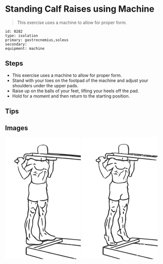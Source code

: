 # Standing Calf Raises using Machine
> This exercise uses a machine to allow for proper form.

``` 
id: 0282 
type: isolation 
primary: gastrocnemius,soleus 
secondary:  
equipment: machine 
``` 

## Steps

 - This exercise uses a machine to allow for proper form.
 - Stand with your toes on the footpad of the machine and adjust your shoulders under the upper pads.
 - Raise up on the balls of your feet, lifting your heels off the pad.
 - Hold for a moment and then return to the starting position.

## Tips


## Images

<svg width="248" height="400" viewBox="0 0 186 300" xmlns="http://www.w3.org/2000/svg"><g fill="#FFF"><path d="M0 0h186v45.34c-26.75-2.92-53.62-4.3-80.45-6.19.46-5.51.78-11.57-2.26-16.46-3.06-3.32-8.04-4.19-12.34-3.43-3.66.53-7.87 1.38-10.16 4.57-2.71 4.95-1.16 10.67-.83 15.98-4.69-.29-9.39-.59-14.08-.91-2.15-.22-4.05 1-5.96 1.79-4.27.59-9.71-1.42-12.96 2.26-2.83 2.56-1.02 6.73-1.3 9.97-1-1.06-1.98-2.11-2.96-3.18-4.66 0-9.46.01-13.76 2.06-.09 1.07-.19 2.13-.29 3.2-2.31.82-6.77 1.62-5.68 5.04.28 2.93 3.18 3.41 5.53 3.82.79 1.52 1.61 3.03 2.47 4.52.08-1.57.15-3.13.2-4.7 1.62-1.05 4.26-2.07 3.47-4.54-.01-2.67-2.68-3.88-4.38-5.46 3.29-1.5 6.94-3.2 10.64-2.32 1.94 1.35 3.55 3.11 5.31 4.67.99-2.94 1.17-6.04 1.2-9.12-.19-2 1.66-3.64 3.41-4.16 3.91-.35 7.89-.01 11.75-.91.74-1.04 1.55-2.02 2.45-2.92.4 1.92.86 3.82 1.33 5.73-2.83.39-5.68.62-8.52.31-2.55-.13-5.53-.61-7.57 1.32-.57 3.81-.49 7.7-1.26 11.49l-2.63.24c-.37 1.58-.64 3.2-1.23 4.72-1.59 1.18-3.47 1.93-4.99 3.21-.06 4.69 1.4 9.74 5.2 12.77 2.95 2.45 5.66 5.21 7.85 8.39.38.1 1.16.31 1.54.41-2.06-2.97-4.19-5.91-6.66-8.57.97-1.91 1.42-4.35 3.26-5.65 5.15-2.8 10.68-4.74 16.11-6.9-4.88-.67-9.54 1.29-13.79 3.45.22-3.75 1.49-7.29 2.65-10.83-3.05 2.82-4.37 6.77-4.57 10.84-2.28 2.37-4.11 5.14-4.95 8.36-2.96-2.93-4.96-6.83-4.98-11.05 1.61-1.18 3.62-1.79 5.05-3.19 1.91-2.54 3.32-5.41 4.81-8.2 1.93.49 3.22 1.86 4.01 3.66 2.4-3.22 6.05-6.03 10.32-5.16 3.39 1.43 6.58 3.33 10.1 4.46 5.39.14 11.63-.62 15.86 3.46-.21-.92-.64-2.74-.86-3.65 1.31.65 2.61 1.31 3.91 1.99.31-.35.95-1.03 1.26-1.38.8-.09 2.4-.27 3.2-.37 2.95 3.27 6.97 6.01 8.25 10.43 1.2 4.7-1.79 8.92-3.68 12.99.55 3.62 1.46 7.37.46 11-.69 2.99-2.69 5.42-3.66 8.3-.58 3.54.09 7.43-2.24 10.49-.24-3.16-.22-6.34-.4-9.51-.4 3.05-.52 6.12-.67 9.19-9.17 2.57-19.66 5.35-28.56.38-3.35-1.74-2.93-5.86-3.09-9.04.1-5.11-1.58-10-3.62-14.6 3.2-3.95 4.55-8.88 5.92-13.67-4.03 4.28-8.98 7.83-14.81 9.14 3.93 1.79 7.81-.17 10.92-2.61-2.04 3.62-4.44 7.02-6.15 10.81-2.23 5.12-7.54 7.66-11.59 11.1-2.15-1.88-4-4.11-5.13-6.76-1.9-4.34-4.76-8.2-6.3-12.7-1.63-4.53-2.52-9.27-3.73-13.92-.99 10.64 4.78 20.17 9.63 29.17 1.43 2.64 4.08 4.21 6.68 5.51 5.35-3.78 11.03-7.66 13.77-13.87 2.87 5.85 3.18 12.59 1.99 18.92-.48 2.48-2.23 4.32-3.94 6.04-2.27 2.21-2.04 5.61-2.24 8.51-.05 2.99-.69 6.01-.15 8.99.34 2.41 1.05 4.9.31 7.31-1.1 4.29-1.65 8.7-2.92 12.94.33.35.98 1.05 1.31 1.4-.07 2.68.14 5.35.56 8-1.15 6.32 1.4 12.81-.54 19.04-1.43 5.08-.34 10.59-2.6 15.49-3.45 7.89-6.62 16.52-5.02 25.27 1.57 7.43 2.69 14.95 3.39 22.51.33 5.79-2.17 12.05.73 17.49 4.31 4.44 11.28 2.13 16.72 1.84-5.29 1.72-10.69 3.15-15.78 5.4 4.66.35 9.11-1.13 13.44-2.64 4.4-1.71 9.13-.31 13.67-.97 2.97-.47 5.98-.95 8.78-2.11 2.45-.9 3.43-3.56 4.78-5.56 4.64-1.19 9.07-3.75 13.99-3.33 4.38.41 8.77.04 13.06-.85 1.56-1.73 2.93-3.75 4.95-4.96 3.78-.26 7.51.62 11.19 1.32-20.84 6.83-41.82 13.24-62.66 20.05-2.04.69-4.17.96-6.31 1.01 1.62.45 3.23.96 4.83 1.49 22.23-7.08 44.45-14.24 66.73-21.16-.05 1.02-.14 3.07-.19 4.1-20 5.92-39.71 12.79-59.74 18.63 3.04.25 6.16.5 9.07-.61 11.06-3.56 22.15-6.99 33.22-10.54 2.83-.94 5.83-1.55 8.83-1.17 10.82 1.19 21.62 2.48 32.46 3.46-.03-.58-.11-1.76-.14-2.35-4.43.31-8.81-.56-13.2-.93-5.65-.66-11.35-.94-16.91-2.19 2.75-1.12 5.67-1.76 8.42-2.87.03-2.35-.24-4.7-.32-7.04 14.92 1.21 29.84 2.59 44.76 3.88v12.19c-6.92-1.1-13.92-1.53-20.87-2.34-.63.61-1.26 1.22-1.88 1.84 7.6.62 15.21 1.36 22.75 2.52V300h-12.1l2.39-.56c-1.82-.43-3.65-.78-5.48-1.12l-.76 1.68H94.94c-13.67-4.8-27.86-8.02-41.74-12.18-.1-5.1-.01-10.21.08-15.32 17.48 4.24 35 8.3 52.52 12.4l-.61.03c21.59 4.68 42.98 10.28 64.57 14.95-.25-.6-.74-1.78-.98-2.38-1.91-.27-3.8-.63-5.68-1.04-33.98-8.06-67.99-15.98-101.96-24.05-3.05-.71-6.08-1.68-9.23-1.73-1.5 1.74-1.17 4.16-1.31 6.29.04 3.65-.33 7.33.13 10.96.13 1.61 2.21 1.57 3.31 2.18 11.48 3.3 23.08 6.22 34.49 9.76l-1.7.13H0V0m68.26 67.88c.95-.16 2.83-.47 3.77-.62.99.58 1.98 1.15 2.99 1.71.28-2.14-1.86-4.14-3.98-3.59-1.12.58-1.88 1.65-2.78 2.5m2.72 2.29c.29 3.78 2.66 6.96 4.99 9.78 5.05 2.27 11.04 3.15 16.37 1.35 2.51-.77 3.28-3.41 3.73-5.69-1.94.92-3.24 2.62-4.41 4.36-3.89.31-7.92.88-11.71-.43-4.89-.83-5.21-6.89-8.97-9.37m25.72 7.62l-.4 1.97c2.27.22 4.55.44 6.84.5-1.44-2.14-4.21-1.95-6.44-2.47m-.55 7.08c1.89 5.45-.11 11.53-3.34 16.05-1.52 1.91-.74 4.55-.82 6.78 1.36-1.54 1.38-3.62 2.01-5.47 3.16-5.48 5.85-12.18 3.44-18.46 1.99 2.12 3.16 5.11 5.93 6.4-.7-.91-1.43-1.8-2.2-2.65-.11-.56-.35-1.67-.47-2.22l-2.79-2.16c-.59.58-1.18 1.15-1.76 1.73m-26.01 1.67c-.02.32-.06.98-.09 1.3 1.44-.05 2.87-.1 4.3-.14 1.6 1.77 3.81 2.73 6.03 3.45-1.43-1.49-3.18-2.6-4.91-3.7.34-1.23.68-2.45 1.02-3.67-1.74 1.7-3.8 3.03-6.35 2.76m18.43 1.19c-1.6.89-3.58 1.29-4.84 2.66-1.59 2.97-2.75 6.15-4.25 9.16 3.4-1.59 4.64-5.16 5.12-8.62 4.05-1.06 6.86-4.11 9.5-7.16-2.29.61-4.23 1.99-5.53 3.96m-15.06 2.04c-.64.97-1.29 1.93-1.95 2.89-1.31-.53-2.63-1.05-3.95-1.54 1.09 2.46 3.12 3.57 5.75 2.5 1.59.78 3.18 1.56 4.79 2.29-1.71-1.92-3.42-3.86-4.64-6.14z"/><path d="M82.59 23.53c2.33-3.31 6.86-2.89 10.42-3.17 3.3-.3 7.43.38 8.95 3.73 1.89 5.55 1.71 11.54 1.42 17.32-5.39-.21-10.77-.56-16.14-1.01-.7.54-1.39 1.08-2.09 1.62 5.69-.22 11.27.92 16.93 1.11 14.66 1.23 29.33 2.21 44.01 3.22 13.35.54 26.6 2.4 39.91 3.56v4.91c-16.35-1.13-32.59-3.6-48.97-4.22-17.18-1.22-34.33-3.05-51.54-3.83-5.62-.78-11.29-1.24-16.97-1.26-.46-1.66-.95-3.31-1.51-4.94 6.32-.11 13.26 2.63 19.14-.54-1.17-.02-3.52-.05-4.69-.07-.04-5.45-2.12-11.51 1.13-16.43z"/><path d="M103.73 41.46c4.73-.72 9.52-.08 14.27.1 6.47.67 13.02.78 19.4 2.16-11.25-.26-22.43-1.92-33.67-2.26zM52.37 46.9c3.93-.41 7.85.42 11.78.3 6.33-.31 12.53 1.45 18.85 1.1 6.05.55 12.37.15 18.09 2.54-.09 1.3-.26 2.59-.52 3.87-2.78 2.84-7.01 2.14-10.6 2.17-.49-.69-.98-1.38-1.48-2.07l1.49-.3c-.21-.91-.61-2.74-.82-3.65-1.33.9-1.48 2.38-1.16 3.85-.23.76-.48 1.51-.74 2.26-6.36-1.21-13.37-.5-19.03-4.14-2.75-1.59-6.72-1.96-9.16.35-2.15 1.67-5.08.82-7.58 1.07.22-2.46.54-4.91.88-7.35zM102.29 49.85c7.84 1.32 15.8 1.05 23.7 1.64-.24 1.41-.51 2.82-.8 4.23-5.95.59-12.18 1.24-18-.54-1.59-.37-3.23-.45-4.86-.58-.01-1.58-.02-3.17-.04-4.75z"/><path d="M127.66 51.88c19.48 1.31 38.95 2.82 58.34 5.08v195.68c-20.99-2.17-42.07-3.64-63.09-5.58-.66 1.23-1 2.88-2.39 3.58-4.33 2.9-9.73 1.64-14.55 1.28-5.6-.7-10.88 2.38-16.46 1.93-2.51-.1-4.39-2.44-4.28-4.88-.74-5.73 1.75-11.25 1.1-16.98-.05-5.56-2.17-10.75-3.95-15.92-1.29-7.52 2.87-14.62 2.47-22.15 1.27.82 2.54 1.65 3.84 2.45-1.46-3-3.3-5.94-3.63-9.32-.77-6.52-.78-13.27-3.49-19.37-.63-1.64-1.29-3.27-1.97-4.89.54-2.17 1.13-4.33 1.74-6.47-2.74.67-5.46 1.67-8.32 1.68-4.17.08-8.01-1.77-11.8-3.25-1.45-.73-3.22-1.24-4.14-2.67.3-5.83 3.86-11.5 1.96-17.34-1.07-4.67-.22-9.53.28-14.22.34-3.89 4.56-5.61 5.49-9.29 1.69 1.77 3.69 3.33 6.18 3.72 8.72 2.58 17.82.54 26.5-1.11.73-.7 2.18-2.11 2.9-2.82.38 2.84.52 5.75 1.86 8.35-.68 2.13-1.77 4.17-2.05 6.4.36 2.25.97 4.46 1.04 6.75.24 6.6 3.36 12.78 2.91 19.45-5.99 3.61-13.07 3.71-19.85 3.51 1.46.87 2.87 2.12 4.67 2.11 5.1.09 10.36-.71 14.92-3.11-.2 2.67-.25 5.49 1.15 7.88.93-4.98 1.48-10.08 1.17-15.15-.81-4.58-2.07-9.07-2.99-13.63 1.4-2.76.01-5.65-.64-8.38.7-2.84 2.59-5.96.83-8.79-3.03-5.89-1.8-13.25 1.37-18.83.62.68 1.85 2.03 2.47 2.7 1.46-.25 3.05-.1 4.39-.81 1.3-1.99 1.31-4.51 2.24-6.67 1.63-3.93 4.33-7.48 4.94-11.79.71-5.29-.34-10.72 1.02-15.95.73-2.24-.23-4.45-.8-6.6 2.56-.41 5.6.04 7.72-1.71.51-1.58.63-3.25.9-4.87m-29.67 108c-.76 3.18-.01 6.69-1.55 9.67-1.28 2.46-4.14 3.13-6.5 4.1-1.6-1.31-3.19-2.65-4.95-3.75 1.1 3.56 5.43 5 6.04 8.73.32 3.05 2.49 6.03 5.84 5.96-1.45-2.67-3.41-5-5.14-7.49l.48-1.24c3.49-2.65 7.94-5.79 7.15-10.82.79-1.87 1.31-3.84 1.59-5.85-.74.18-2.22.52-2.96.69m3.75 2.04c.52 3.69.46 7.51-.73 11.08-1.62 3.92 1.01 8.15-.63 12.05-1.04 2.97-2.63 5.75-3.19 8.88-.76 3.7.87 7.32.76 11.04-.07 5.65.45 11.4-.91 16.94-.69 3.7-1.32 8.5 1.85 11.27 4.82 4.19 9.79 8.59 16.01 10.5 2.27.55 4.52 1.18 6.71 2.02.62-.37 1.85-1.1 2.46-1.47-2.61-.82-5.29-1.44-7.94-2.13-5.93-1.84-10.62-6.1-15.45-9.8-2.59-1.79-2.44-5.51-1.81-8.26 1.58-7.59 2.02-15.47.74-23.15-.32-2.59-1.05-5.3-.24-7.86 1.17-3.35 2.98-6.48 3.62-10 .09-2.91-1.6-5.84-.49-8.73 1.34-3.97 3.12-9.25-.76-12.38m-9.84 30.59c.76-.1 1.52-.22 2.28-.35-.53-2.25-1.08-4.49-1.7-6.71-2.06 1.98-1.25 4.63-.58 7.06m-3.31 6.82c1.83 6.91 1.78 14.09 3.21 21.05 1.66-6.98-.4-14-1.25-20.93l-1.96-.12m4.18 22.5c.14 3.81-1.38 8.85 1.93 11.67-.05-3.94-.11-8.07-1.93-11.67m-6.3 13.71c.45 4.07 2.63 7.59 5.4 10.5.13-2.8-1.69-4.96-3.33-7.02 0-1.23-.01-2.46-.01-3.69-.52.05-1.55.15-2.06.21m8.51.86c2.31 1.78 4.65 3.87 7.77 3.85-1.33-3.04-4.69-4.14-7.77-3.85zM24.78 58.19c2.83-1.18 7.94-2.52 8.47 1.84-.49.3-1.48.89-1.97 1.19-1.75.13-3.48.4-5.23.4-.62-1.05-1.05-2.2-1.27-3.43zM100.37 57.73c1.67-.36 3.64-.65 4.97.69 1.5 1.83 1.26 4.52 1.97 6.66-2.39-2.37-4.78-4.76-6.94-7.35z"/><path d="M107.73 57.77c3.29.59 6.64.75 9.98.53.85 3.58.2 7.15-.66 10.66.09 5.33.35 10.79-1.2 15.97-.91 2.77-2.88 5-4.24 7.54-.8 1.79-.86 3.8-1.38 5.68-1.47 1.22-2.92-.6-4.34-.99 1.95-4.57 2.32-9.57.56-14.27.71-3.39 2.62-6.44 3.21-9.87.22-2.49-.94-4.76-1.88-6.97 2.18-2.33.66-5.65-.05-8.28zM58.58 156.06c5.9 2.88 12.35 4.86 18.99 4.11.39 2.27 1.12 4.49 1.37 6.79-.86 4.25-3.12 8.03-4.23 12.21-1.29-1.95-2.84-3.76-4.97-4.8.9 2.62 2.27 5.07 4.24 7.05.77 4.73-2.84 8.32-4.01 12.62-.69 2.47-1.65 4.86-2.42 7.32-1.46 5.45.07 11.2-1.32 16.67-1.08 4.91-3.77 9.65-2.9 14.83.2 4.11 2.11 7.94 4.89 10.92 3.39 3.6 6.65 7.36 10.55 10.43 3.26 2.67 7.83 1.24 11.55 2.72.11 1.3.23 2.61.36 3.92-9.32 5.08-19.81.47-29.67 1.95-2.55-.45-5.51-.52-7.55-2.26-1.03-3.16-.35-6.53-.3-9.77 2.15 1.48 4.29 3.02 6.68 4.1-.59-1.88-1.91-3.29-3.5-4.39-.4-1.86-.04-4.52-2.78-4.41-.29-6.44-.67-12.92-2.21-19.2-.81-3.84-2.11-7.72-1.53-11.7.35-6.27 2.89-12.08 5.48-17.7 2.21-4.88 1.26-10.41 2.93-15.43 1.64-6.04-.37-12.22-.37-18.31.34-2.55.59-5.1.72-7.67m5.89 3.37c-.53 1.94-.57 3.96-.07 5.91.79-1.91 1.15-4.04.07-5.91m11.03 2.75c-1.33.23-1.82 2.84-.25 3.06 1.4-.16 1.84-2.88.25-3.06m-13.08 13.51c2.89.1 5.73-.5 8.33-1.76-.26-.35-.77-1.05-1.02-1.4-2.47.95-5.28 1.34-7.31 3.16m-.01 4.11c-1.21 3.69 1.96 7.24 5.44 8.01 2.03 1.09 3.72-1.41 4.22-3.03-1.95.07-4.07.95-5.94-.01-1.21-1.68-2.14-3.58-3.72-4.97m-1.55 11.04c.49 2.46 1.78 4.83 3.99 6.14-.52-1.17-1.08-2.33-1.64-3.47-.17-1.38-.23-2.78-.6-4.12-.93.02-1.51.51-1.75 1.45m-2.54 19.01c-1.76 6.56-1.62 13.5.38 19.99.17-.01.51-.02.67-.03.34-6.54-1.04-13.23.93-19.63 1.02-3.49.83-7.17.11-10.7-2.17 3.02-.96 6.99-2.09 10.37m-5.75 12.87h.89c-.82-6.57 1.48-12.8 2.15-19.23-3.75 5.61-4.66 12.73-3.04 19.23m5.76 17.34c.1 3.26-.24 7.42 3.23 9.16-.63-4.07-1.83-8.24-.1-12.21-1.45.47-3.21 1.23-3.13 3.05z"/><path d="M75.89 184.1c.21-5.4 3.22-10.04 4.68-15.11.96 4.98 1.82 10.01 1.36 15.1-.51 4.35 1.43 8.55.81 12.9-.71 7.04-4.63 14.1-2.02 21.19 2.87 6.88 4.67 14.45 3.09 21.89-.53 4.72-2.05 10.53 1.95 14.2-5.66.15-9.25-4.56-12.3-8.61-2.59-2.03-5.39-3.97-7.03-6.92-1.13-4.5-1.94-9.34-.15-13.79 2.45-6.36 2.41-13.22 2.72-19.93-.08-3.22 1.77-5.98 2.58-9 .99-4.14 3.94-7.6 4.31-11.92z"/></g><g fill="#333"><path d="M90.95 19.26c4.3-.76 9.28.11 12.34 3.43 3.04 4.89 2.72 10.95 2.26 16.46 26.83 1.89 53.7 3.27 80.45 6.19v4.57c-13.31-1.16-26.56-3.02-39.91-3.56-14.68-1.01-29.35-1.99-44.01-3.22-5.66-.19-11.24-1.33-16.93-1.11.7-.54 1.39-1.08 2.09-1.62 5.37.45 10.75.8 16.14 1.01.29-5.78.47-11.77-1.42-17.32-1.52-3.35-5.65-4.03-8.95-3.73-3.56.28-8.09-.14-10.42 3.17-3.25 4.92-1.17 10.98-1.13 16.43 1.17.02 3.52.05 4.69.07-5.88 3.17-12.82.43-19.14.54.56 1.63 1.05 3.28 1.51 4.94 5.68.02 11.35.48 16.97 1.26 17.21.78 34.36 2.61 51.54 3.83 16.38.62 32.62 3.09 48.97 4.22v2.14c-19.39-2.26-38.86-3.77-58.34-5.08-.27 1.62-.39 3.29-.9 4.87-2.12 1.75-5.16 1.3-7.72 1.71.57 2.15 1.53 4.36.8 6.6-1.36 5.23-.31 10.66-1.02 15.95-.61 4.31-3.31 7.86-4.94 11.79-.93 2.16-.94 4.68-2.24 6.67-1.34.71-2.93.56-4.39.81-.62-.67-1.85-2.02-2.47-2.7-3.17 5.58-4.4 12.94-1.37 18.83 1.76 2.83-.13 5.95-.83 8.79.65 2.73 2.04 5.62.64 8.38.92 4.56 2.18 9.05 2.99 13.63.31 5.07-.24 10.17-1.17 15.15-1.4-2.39-1.35-5.21-1.15-7.88-4.56 2.4-9.82 3.2-14.92 3.11-1.8.01-3.21-1.24-4.67-2.11 6.78.2 13.86.1 19.85-3.51.45-6.67-2.67-12.85-2.91-19.45-.07-2.29-.68-4.5-1.04-6.75.28-2.23 1.37-4.27 2.05-6.4-1.34-2.6-1.48-5.51-1.86-8.35-.72.71-2.17 2.12-2.9 2.82-8.68 1.65-17.78 3.69-26.5 1.11-2.49-.39-4.49-1.95-6.18-3.72-.93 3.68-5.15 5.4-5.49 9.29-.5 4.69-1.35 9.55-.28 14.22 1.9 5.84-1.66 11.51-1.96 17.34.92 1.43 2.69 1.94 4.14 2.67 3.79 1.48 7.63 3.33 11.8 3.25 2.86-.01 5.58-1.01 8.32-1.68-.61 2.14-1.2 4.3-1.74 6.47.68 1.62 1.34 3.25 1.97 4.89 2.71 6.1 2.72 12.85 3.49 19.37.33 3.38 2.17 6.32 3.63 9.32-1.3-.8-2.57-1.63-3.84-2.45.4 7.53-3.76 14.63-2.47 22.15 1.78 5.17 3.9 10.36 3.95 15.92.65 5.73-1.84 11.25-1.1 16.98-.11 2.44 1.77 4.78 4.28 4.88 5.58.45 10.86-2.63 16.46-1.93 4.82.36 10.22 1.62 14.55-1.28 1.39-.7 1.73-2.35 2.39-3.58 21.02 1.94 42.1 3.41 63.09 5.58v1.78c-14.92-1.29-29.84-2.67-44.76-3.88.08 2.34.35 4.69.32 7.04-2.75 1.11-5.67 1.75-8.42 2.87 5.56 1.25 11.26 1.53 16.91 2.19 4.39.37 8.77 1.24 13.2.93.03.59.11 1.77.14 2.35-10.84-.98-21.64-2.27-32.46-3.46-3-.38-6 .23-8.83 1.17-11.07 3.55-22.16 6.98-33.22 10.54-2.91 1.11-6.03.86-9.07.61 20.03-5.84 39.74-12.71 59.74-18.63.05-1.03.14-3.08.19-4.1-22.28 6.92-44.5 14.08-66.73 21.16-1.6-.53-3.21-1.04-4.83-1.49 2.14-.05 4.27-.32 6.31-1.01 20.84-6.81 41.82-13.22 62.66-20.05-3.68-.7-7.41-1.58-11.19-1.32-2.02 1.21-3.39 3.23-4.95 4.96-4.29.89-8.68 1.26-13.06.85-4.92-.42-9.35 2.14-13.99 3.33-1.35 2-2.33 4.66-4.78 5.56-2.8 1.16-5.81 1.64-8.78 2.11-4.54.66-9.27-.74-13.67.97-4.33 1.51-8.78 2.99-13.44 2.64 5.09-2.25 10.49-3.68 15.78-5.4-5.44.29-12.41 2.6-16.72-1.84-2.9-5.44-.4-11.7-.73-17.49-.7-7.56-1.82-15.08-3.39-22.51-1.6-8.75 1.57-17.38 5.02-25.27 2.26-4.9 1.17-10.41 2.6-15.49 1.94-6.23-.61-12.72.54-19.04-.42-2.65-.63-5.32-.56-8-.33-.35-.98-1.05-1.31-1.4 1.27-4.24 1.82-8.65 2.92-12.94.74-2.41.03-4.9-.31-7.31-.54-2.98.1-6 .15-8.99.2-2.9-.03-6.3 2.24-8.51 1.71-1.72 3.46-3.56 3.94-6.04 1.19-6.33.88-13.07-1.99-18.92-2.74 6.21-8.42 10.09-13.77 13.87-2.6-1.3-5.25-2.87-6.68-5.51-4.85-9-10.62-18.53-9.63-29.17 1.21 4.65 2.1 9.39 3.73 13.92 1.54 4.5 4.4 8.36 6.3 12.7 1.13 2.65 2.98 4.88 5.13 6.76 4.05-3.44 9.36-5.98 11.59-11.1 1.71-3.79 4.11-7.19 6.15-10.81-3.11 2.44-6.99 4.4-10.92 2.61 5.83-1.31 10.78-4.86 14.81-9.14-1.37 4.79-2.72 9.72-5.92 13.67 2.04 4.6 3.72 9.49 3.62 14.6.16 3.18-.26 7.3 3.09 9.04 8.9 4.97 19.39 2.19 28.56-.38.15-3.07.27-6.14.67-9.19.18 3.17.16 6.35.4 9.51 2.33-3.06 1.66-6.95 2.24-10.49.97-2.88 2.97-5.31 3.66-8.3 1-3.63.09-7.38-.46-11 1.89-4.07 4.88-8.29 3.68-12.99-1.28-4.42-5.3-7.16-8.25-10.43-.8.1-2.4.28-3.2.37-.31.35-.95 1.03-1.26 1.38-1.3-.68-2.6-1.34-3.91-1.99.22.91.65 2.73.86 3.65-4.23-4.08-10.47-3.32-15.86-3.46-3.52-1.13-6.71-3.03-10.1-4.46-4.27-.87-7.92 1.94-10.32 5.16-.79-1.8-2.08-3.17-4.01-3.66-1.49 2.79-2.9 5.66-4.81 8.2-1.43 1.4-3.44 2.01-5.05 3.19.02 4.22 2.02 8.12 4.98 11.05.84-3.22 2.67-5.99 4.95-8.36.2-4.07 1.52-8.02 4.57-10.84-1.16 3.54-2.43 7.08-2.65 10.83 4.25-2.16 8.91-4.12 13.79-3.45-5.43 2.16-10.96 4.1-16.11 6.9-1.84 1.3-2.29 3.74-3.26 5.65 2.47 2.66 4.6 5.6 6.66 8.57-.38-.1-1.16-.31-1.54-.41-2.19-3.18-4.9-5.94-7.85-8.39-3.8-3.03-5.26-8.08-5.2-12.77 1.52-1.28 3.4-2.03 4.99-3.21.59-1.52.86-3.14 1.23-4.72l2.63-.24c.77-3.79.69-7.68 1.26-11.49 2.04-1.93 5.02-1.45 7.57-1.32 2.84.31 5.69.08 8.52-.31-.47-1.91-.93-3.81-1.33-5.73-.9.9-1.71 1.88-2.45 2.92-3.86.9-7.84.56-11.75.91-1.75.52-3.6 2.16-3.41 4.16-.03 3.08-.21 6.18-1.2 9.12-1.76-1.56-3.37-3.32-5.31-4.67-3.7-.88-7.35.82-10.64 2.32 1.7 1.58 4.37 2.79 4.38 5.46.79 2.47-1.85 3.49-3.47 4.54-.05 1.57-.12 3.13-.2 4.7-.86-1.49-1.68-3-2.47-4.52-2.35-.41-5.25-.89-5.53-3.82-1.09-3.42 3.37-4.22 5.68-5.04.1-1.07.2-2.13.29-3.2 4.3-2.05 9.1-2.06 13.76-2.06.98 1.07 1.96 2.12 2.96 3.18.28-3.24-1.53-7.41 1.3-9.97 3.25-3.68 8.69-1.67 12.96-2.26 1.91-.79 3.81-2.01 5.96-1.79 4.69.32 9.39.62 14.08.91-.33-5.31-1.88-11.03.83-15.98 2.29-3.19 6.5-4.04 10.16-4.57m12.78 22.2c11.24.34 22.42 2 33.67 2.26-6.38-1.38-12.93-1.49-19.4-2.16-4.75-.18-9.54-.82-14.27-.1M52.37 46.9c-.34 2.44-.66 4.89-.88 7.35 2.5-.25 5.43.6 7.58-1.07 2.44-2.31 6.41-1.94 9.16-.35 5.66 3.64 12.67 2.93 19.03 4.14.26-.75.51-1.5.74-2.26-.32-1.47-.17-2.95 1.16-3.85.21.91.61 2.74.82 3.65l-1.49.3c.5.69.99 1.38 1.48 2.07 3.59-.03 7.82.67 10.6-2.17.26-1.28.43-2.57.52-3.87-5.72-2.39-12.04-1.99-18.09-2.54-6.32.35-12.52-1.41-18.85-1.1-3.93.12-7.85-.71-11.78-.3m49.92 2.95c.02 1.58.03 3.17.04 4.75 1.63.13 3.27.21 4.86.58 5.82 1.78 12.05 1.13 18 .54.29-1.41.56-2.82.8-4.23-7.9-.59-15.86-.32-23.7-1.64m-77.51 8.34c.22 1.23.65 2.38 1.27 3.43 1.75 0 3.48-.27 5.23-.4.49-.3 1.48-.89 1.97-1.19-.53-4.36-5.64-3.02-8.47-1.84m75.59-.46c2.16 2.59 4.55 4.98 6.94 7.35-.71-2.14-.47-4.83-1.97-6.66-1.33-1.34-3.3-1.05-4.97-.69m7.36.04c.71 2.63 2.23 5.95.05 8.28.94 2.21 2.1 4.48 1.88 6.97-.59 3.43-2.5 6.48-3.21 9.87 1.76 4.7 1.39 9.7-.56 14.27 1.42.39 2.87 2.21 4.34.99.52-1.88.58-3.89 1.38-5.68 1.36-2.54 3.33-4.77 4.24-7.54 1.55-5.18 1.29-10.64 1.2-15.97.86-3.51 1.51-7.08.66-10.66-3.34.22-6.69.06-9.98-.53m-49.15 98.29c-.13 2.57-.38 5.12-.72 7.67 0 6.09 2.01 12.27.37 18.31-1.67 5.02-.72 10.55-2.93 15.43-2.59 5.62-5.13 11.43-5.48 17.7-.58 3.98.72 7.86 1.53 11.7 1.54 6.28 1.92 12.76 2.21 19.2 2.74-.11 2.38 2.55 2.78 4.41 1.59 1.1 2.91 2.51 3.5 4.39-2.39-1.08-4.53-2.62-6.68-4.1-.05 3.24-.73 6.61.3 9.77 2.04 1.74 5 1.81 7.55 2.26 9.86-1.48 20.35 3.13 29.67-1.95-.13-1.31-.25-2.62-.36-3.92-3.72-1.48-8.29-.05-11.55-2.72-3.9-3.07-7.16-6.83-10.55-10.43-2.78-2.98-4.69-6.81-4.89-10.92-.87-5.18 1.82-9.92 2.9-14.83 1.39-5.47-.14-11.22 1.32-16.67.77-2.46 1.73-4.85 2.42-7.32 1.17-4.3 4.78-7.89 4.01-12.62-1.97-1.98-3.34-4.43-4.24-7.05 2.13 1.04 3.68 2.85 4.97 4.8 1.11-4.18 3.37-7.96 4.23-12.21-.25-2.3-.98-4.52-1.37-6.79-6.64.75-13.09-1.23-18.99-4.11m17.31 28.04c-.37 4.32-3.32 7.78-4.31 11.92-.81 3.02-2.66 5.78-2.58 9-.31 6.71-.27 13.57-2.72 19.93-1.79 4.45-.98 9.29.15 13.79 1.64 2.95 4.44 4.89 7.03 6.92 3.05 4.05 6.64 8.76 12.3 8.61-4-3.67-2.48-9.48-1.95-14.2 1.58-7.44-.22-15.01-3.09-21.89-2.61-7.09 1.31-14.15 2.02-21.19.62-4.35-1.32-8.55-.81-12.9.46-5.09-.4-10.12-1.36-15.1-1.46 5.07-4.47 9.71-4.68 15.11z"/><path d="M68.26 67.88c.9-.85 1.66-1.92 2.78-2.5 2.12-.55 4.26 1.45 3.98 3.59-1.01-.56-2-1.13-2.99-1.71-.94.15-2.82.46-3.77.62zM70.98 70.17c3.76 2.48 4.08 8.54 8.97 9.37 3.79 1.31 7.82.74 11.71.43 1.17-1.74 2.47-3.44 4.41-4.36-.45 2.28-1.22 4.92-3.73 5.69-5.33 1.8-11.32.92-16.37-1.35-2.33-2.82-4.7-6-4.99-9.78zM96.7 77.79c2.23.52 5 .33 6.44 2.47-2.29-.06-4.57-.28-6.84-.5l.4-1.97zM96.15 84.87c.58-.58 1.17-1.15 1.76-1.73l2.79 2.16c.12.55.36 1.66.47 2.22.77.85 1.5 1.74 2.2 2.65-2.77-1.29-3.94-4.28-5.93-6.4 2.41 6.28-.28 12.98-3.44 18.46-.63 1.85-.65 3.93-2.01 5.47.08-2.23-.7-4.87.82-6.78 3.23-4.52 5.23-10.6 3.34-16.05zM70.14 86.54c2.55.27 4.61-1.06 6.35-2.76-.34 1.22-.68 2.44-1.02 3.67 1.73 1.1 3.48 2.21 4.91 3.7-2.22-.72-4.43-1.68-6.03-3.45-1.43.04-2.86.09-4.3.14.03-.32.07-.98.09-1.3zM88.57 87.73c1.3-1.97 3.24-3.35 5.53-3.96-2.64 3.05-5.45 6.1-9.5 7.16-.48 3.46-1.72 7.03-5.12 8.62 1.5-3.01 2.66-6.19 4.25-9.16 1.26-1.37 3.24-1.77 4.84-2.66zM73.51 89.77c1.22 2.28 2.93 4.22 4.64 6.14-1.61-.73-3.2-1.51-4.79-2.29-2.63 1.07-4.66-.04-5.75-2.5 1.32.49 2.64 1.01 3.95 1.54.66-.96 1.31-1.92 1.95-2.89zM64.47 159.43c1.08 1.87.72 4-.07 5.91-.5-1.95-.46-3.97.07-5.91zM97.99 159.88c.74-.17 2.22-.51 2.96-.69-.28 2.01-.8 3.98-1.59 5.85.79 5.03-3.66 8.17-7.15 10.82l-.48 1.24c1.73 2.49 3.69 4.82 5.14 7.49-3.35.07-5.52-2.91-5.84-5.96-.61-3.73-4.94-5.17-6.04-8.73 1.76 1.1 3.35 2.44 4.95 3.75 2.36-.97 5.22-1.64 6.5-4.1 1.54-2.98.79-6.49 1.55-9.67zM75.5 162.18c1.59.18 1.15 2.9-.25 3.06-1.57-.22-1.08-2.83.25-3.06zM101.74 161.92c3.88 3.13 2.1 8.41.76 12.38-1.11 2.89.58 5.82.49 8.73-.64 3.52-2.45 6.65-3.62 10-.81 2.56-.08 5.27.24 7.86 1.28 7.68.84 15.56-.74 23.15-.63 2.75-.78 6.47 1.81 8.26 4.83 3.7 9.52 7.96 15.45 9.8 2.65.69 5.33 1.31 7.94 2.13-.61.37-1.84 1.1-2.46 1.47-2.19-.84-4.44-1.47-6.71-2.02-6.22-1.91-11.19-6.31-16.01-10.5-3.17-2.77-2.54-7.57-1.85-11.27 1.36-5.54.84-11.29.91-16.94.11-3.72-1.52-7.34-.76-11.04.56-3.13 2.15-5.91 3.19-8.88 1.64-3.9-.99-8.13.63-12.05 1.19-3.57 1.25-7.39.73-11.08zM62.42 175.69c2.03-1.82 4.84-2.21 7.31-3.16.25.35.76 1.05 1.02 1.4-2.6 1.26-5.44 1.86-8.33 1.76zM62.41 179.8c1.58 1.39 2.51 3.29 3.72 4.97 1.87.96 3.99.08 5.94.01-.5 1.62-2.19 4.12-4.22 3.03-3.48-.77-6.65-4.32-5.44-8.01zM91.9 192.51c-.67-2.43-1.48-5.08.58-7.06.62 2.22 1.17 4.46 1.7 6.71-.76.13-1.52.25-2.28.35zM60.86 190.84c.24-.94.82-1.43 1.75-1.45.37 1.34.43 2.74.6 4.12.56 1.14 1.12 2.3 1.64 3.47-2.21-1.31-3.5-3.68-3.99-6.14zM88.59 199.33l1.96.12c.85 6.93 2.91 13.95 1.25 20.93-1.43-6.96-1.38-14.14-3.21-21.05zM58.32 209.85c1.13-3.38-.08-7.35 2.09-10.37.72 3.53.91 7.21-.11 10.7-1.97 6.4-.59 13.09-.93 19.63-.16.01-.5.02-.67.03-2-6.49-2.14-13.43-.38-19.99zM52.57 222.72c-1.62-6.5-.71-13.62 3.04-19.23-.67 6.43-2.97 12.66-2.15 19.23h-.89zM92.77 221.83c1.82 3.6 1.88 7.73 1.93 11.67-3.31-2.82-1.79-7.86-1.93-11.67zM86.47 235.54c.51-.06 1.54-.16 2.06-.21 0 1.23.01 2.46.01 3.69 1.64 2.06 3.46 4.22 3.33 7.02-2.77-2.91-4.95-6.43-5.4-10.5zM94.98 236.4c3.08-.29 6.44.81 7.77 3.85-3.12.02-5.46-2.07-7.77-3.85zM58.33 240.06c-.08-1.82 1.68-2.58 3.13-3.05-1.73 3.97-.53 8.14.1 12.21-3.47-1.74-3.13-5.9-3.23-9.16zM163.25 266.11c.62-.62 1.25-1.23 1.88-1.84 6.95.81 13.95 1.24 20.87 2.34v2.02c-7.54-1.16-15.15-1.9-22.75-2.52zM51.91 270.68c3.15.05 6.18 1.02 9.23 1.73 33.97 8.07 67.98 15.99 101.96 24.05 1.88.41 3.77.77 5.68 1.04.24.6.73 1.78.98 2.38-21.59-4.67-42.98-10.27-64.57-14.95l.61-.03c-17.52-4.1-35.04-8.16-52.52-12.4-.09 5.11-.18 10.22-.08 15.32 13.88 4.16 28.07 7.38 41.74 12.18h-8.11l1.7-.13c-11.41-3.54-23.01-6.46-34.49-9.76-1.1-.61-3.18-.57-3.31-2.18-.46-3.63-.09-7.31-.13-10.96.14-2.13-.19-4.55 1.31-6.29zM170.81 298.32c1.83.34 3.66.69 5.48 1.12l-2.39.56h-3.85l.76-1.68z"/></g></svg>
<svg width="248" height="400" viewBox="0 0 186 300" xmlns="http://www.w3.org/2000/svg"><g fill="#FFF"><path d="M0 0h186v46.44c-4.22-.72-8.5-.8-12.75-1.24-.7.6-1.42 1.2-2.13 1.8 5.13-.87 9.76 2.36 14.88 1.23v204.35c-19.97-1.89-39.97-3.52-59.95-5.23-3.11-.49-5.98 1.1-9.02 1.37-1.6-1.29-2.95-2.83-4.4-4.27-2.92-5.32-3.38-11.49-5.75-17.01-2.59-7.85.68-15.73 1.54-23.55.69-4.94-1.3-10 .35-14.84 1.23-5.33 3.67-10.51 3.4-16.09-.35-5.21 2.83-9.73 3.38-14.81.46-4.33.97-8.72.64-13.07-.93-4.72-2.07-9.4-3.22-14.07.35-.46 1.07-1.37 1.43-1.82-.71-1.95-1.31-3.93-1.94-5.91.67-2.07 1.54-4.11 1.79-6.29-.38-2.78-2.57-5.05-2.52-7.94-.07-4.62.42-9.54 3.13-13.45.54.63 1.63 1.9 2.18 2.53 1.64-.29 3.84.49 4.97-1.12.59-1.27.78-2.68 1.15-4.01.82-3.98 3.66-7.11 4.88-10.95 1.82-5.16.62-10.71 1.23-16.04.29-2.27.18-4.56-.19-6.82 2.91-.18 6.33.53 8.78-1.4.52-1.53.47-3.19.69-4.78 13.84 1.06 27.63 2.79 41.43 4.22 1.48.31 2.84-.28 4.06-1.06-21.54-3.26-43.34-4.6-64.95-7.34-7.11-.25-14.06-2.04-21.19-1.98-6.18-.58-12.29-1.94-18.53-1.92-.3-2.07-.94-4.06-1.76-5.97l-2.05.71c.77-.66 1.54-1.32 2.3-1.99-5.65 1.97-11.54 2.5-17.48 1.92-1.43 1.34-3.18 2.53-3.95 4.42-.17 2.5.18 4.99.26 7.49-1-.98-1.97-1.98-2.94-3-4.76-1.21-9.69-.62-13.96 1.85v2.83c-1.78.61-4 .66-5.33 2.18-1.28 1.25-.5 2.89.12 4.25.67 2.19 3.49 1.61 5.25 2.19 1.46 5.17.74 10.69 2.49 15.82 1.49 6.8 5.29 12.69 8.39 18.82 1.43 2.89 4.17 4.76 7.08 5.98 5.25-3.82 11.08-7.53 13.55-13.86 3.13 5.91 3.37 12.93 2.02 19.36-.58 3.88-5.24 5.33-5.67 9.23-.57 6.3-1.32 12.65.18 18.87-1.12 5-1.84 10.12-3.32 15.05.49.8 1.01 1.57 1.57 2.32-.65 6.88.18 13.78.52 20.65.28 3.45-1.96 6.45-2.06 9.87-.33 4.24-1.2 8.49-3.25 12.26-3.26 6.14-5.76 12.85-5.8 19.89-.3 7.35 3.41 14.38 1.72 21.73.31 1.24.59 2.49.86 3.75l-1.08-.9c-.11-.32-.32-.96-.43-1.28-.23-.17-.71-.51-.94-.68-1.26 2.94-1.37 6.26-.59 9.33 1.08 2.83 3.6 4.92 4.33 7.93 1 3.58 1.93 7.26 4.27 10.25-4.38.75-8.46 2.54-12.6 4.07-.57 5.53-.57 11.12-.5 16.68-.29 2.55 2.73 2.84 4.48 3.48 11.55 3.09 23.03 6.42 34.56 9.57H0V0m98.43 17.66c-3.82.68-8.27 2.81-8.72 7.16-1.57 4.82.92 9.68-.17 14.54-3.63-.4-7.29-.42-10.91-.87l.28 1.76c4.45-.91 8.71 1.12 13.15.88 10.88 1.34 21.84 2.05 32.7 3.62.71-.6 1.41-1.2 2.11-1.81-3.98-.72-8.94.49-12.27-2.18 8.87 1.41 17.85 1.89 26.75 2.93-4.66.59-9.35-.05-13.98-.57.14.57.41 1.72.55 2.29 6.26-.24 12.5 1.12 18.74 1.54-.14-.61-.44-1.83-.59-2.44-1.98.46-4.01.49-5.94-.13 3.19-.47 6.42-.27 9.57.4l2.22-1.86c-12.33-.71-24.57-2.7-36.9-3.18 1.03-6.31 1.68-13.31-1.7-19.05-3.74-4.1-9.86-3.88-14.89-3.03m52.7 27.39c6.21.08 12.34 1.27 18.53 1.72.78-.61 1.55-1.22 2.32-1.83-6.26-.36-12.47-1.29-18.73-1.7-.71.6-1.41 1.21-2.12 1.81m-4.11 1.96c3.07.29 6.46-.18 9.25 1.48 0-1 .01-1.99.03-2.99-2.33.39-4.67.15-6.98-.21-.77.57-1.54 1.14-2.3 1.72m10.93 1.44c8.47-.36 16.87 1.78 25.36 1.87l-.04-1.21c-2.91.07-5.39-1.78-8.27-1.77-5.92.01-11.81-.71-17.7-1.33.17.61.49 1.83.65 2.44z"/><path d="M93.03 20.95c4.02-3.78 10.18-2.21 15.19-2.44 1.54 1.35 3.82 2.32 4.13 4.6 1.49 6.07 1.65 12.47.51 18.61-4.36-.4-8.7-1.03-13.08-1.03-.63-.47-1.27-.93-1.91-1.4-2.18 1.02-4.62.76-6.84.04 1.27-6.08-2.44-13.05 2-18.38zM61.67 41.26c4.68.67 9.38-.11 14.05-.05.58.47 1.75 1.41 2.33 1.88-5.21 3.54-11.9-1.77-16.88 2.05-.66 3.85-.06 7.9-1.31 11.69l-2.55-.16c-.7 1.45-1.32 2.95-2.21 4.3-1.51 1.2-3.77 1.34-4.91 3.01-.14 4.67 1.4 9.73 5.15 12.76 2.99 2.36 5.72 5.07 7.73 8.33l1.6.4c-1.99-2.91-3.95-5.87-6.53-8.31.69-2.2 1.62-4.32 2.96-6.22 5.49-1.56 10.21-5.02 15.93-5.97-1.73-1.6-4-.49-5.99-.11-2.57.52-4.85 1.84-7.15 3.03-.6-7.14 4.28-15.78 12.19-15.56 7.28 6.98 18.15 4.23 26.72 8.08l-.62-1.32c3.23.08 6.47.07 9.71.03 2.38 2.59 5.43 5.09 5.98 8.79.79 4.46-1.94 8.42-3.87 12.2 1.45 5.61 1.62 11.9-2.04 16.76-3.22 3.71.71 9.99-3.76 12.8.11-3.01.33-6.03.07-9.03-.74 2.89-.54 5.92-.61 8.88-4.36 1.83-9.1 2.28-13.71 3.07-5.32.87-10.94-.2-15.57-2.91-2.85-1.95-2.35-5.65-2.5-8.64.11-5.11-1.5-10.11-3.74-14.66 3.44-3.75 4.6-8.77 5.91-13.53-3.91 3.93-8.5 8.18-14.33 8.47 3.27 3.09 7.67.18 10.45-2.16-.91 2.27-2.29 4.3-3.66 6.31-1.99 3.01-2.72 6.89-5.62 9.27-2.67 2.09-5.35 4.17-8.01 6.28-3.27-1.52-4.7-4.9-6.11-7.97-1.68-3.84-4.39-7.17-5.62-11.21-1.59-5.13-3.58-10.39-3.05-15.86.13-1.47.11-2.95.05-4.43 2.1-.5 4.38-1.9 3.43-4.43.33-2.66-3.04-3.01-3.54-5.12 1.98-3.36 5.91-2.79 9.25-2.99 1.02 1.14 2.14 2.28 2.43 3.86 1.34.09 3.26 1.85 4.14.15.97-2.91.15-6 .6-8.97.97-1.04 2.1-1.9 3.21-2.79m16.67 24.71l3.67-.72c.85.54 1.73 1.03 2.62 1.49 1.33-1.7-.89-2.71-2.17-3.39-1.93-.5-3.04 1.44-4.12 2.62m2.59 2.69c.61 3.55 2.83 6.56 5.04 9.28 5.06 2.27 11.03 3.15 16.37 1.35 2.36-.77 3.29-3.19 3.71-5.43-2.13.51-3.19 2.41-4.29 4.1-4.93.54-10.28.95-14.73-1.65-2.21-2.41-2.92-6.19-6.1-7.65m25.52 7.15l.12 1.87c2.2.5 4.49.58 6.73.33-1.84-1.79-4.48-1.78-6.85-2.2m-.6 6.84c2.41 4.62.38 10-1.69 14.3-2.35 2.29-2.57 5.47-2.2 8.56 1.7-1.3 1.41-3.51 1.92-5.35 3.36-4.91 5.09-11.05 4.31-16.96 2.23.63 2.32 4.34 5.02 4.92-1.04-1.54-2.15-3.06-2.72-4.85-.81-.71-1.64-1.4-2.47-2.09-.74.47-1.46.96-2.17 1.47m-25.74 1.8c0 .35.01 1.06.01 1.41 1.47-.08 2.95-.17 4.42-.24 1.21 2.07 3.63 2.69 5.72 3.47-1.42-1.48-3.17-2.55-4.77-3.8a105 105 0 0 1 .97-3.47c-1.73 1.75-3.77 3.13-6.35 2.63m18.49 1.34c-1.63.87-3.67 1.23-4.93 2.64-1.46 2.96-2.61 6.06-4.14 8.99 3.43-1.44 4.6-5.09 4.99-8.48 4.15-.91 6.63-4.23 9.61-6.89-2.45.13-4.3 1.72-5.53 3.74m-15.01 1.88a92.33 92.33 0 0 1-2.1 3.07c-1.24-.57-2.49-1.13-3.74-1.67.76 2.57 3.06 3.63 5.54 2.48 1.58.8 3.17 1.61 4.82 2.3-1.64-1.97-3.57-3.75-4.52-6.18z"/><path d="M63.31 45.89c2.85-.54 5.7.12 8.54.37 9.4.05 18.74 1.43 28.1 2.42 3.93.78 8.49-.05 11.84 2.61.11 1.42.78 3.76-1 4.4-4.07 1.38-8.64 1.59-12.77.32-4.68-1.34-9.57-1.1-14.37-1.4-2.81-3.16-7.49-3.75-11.46-4.09-3.13 1.04-6.24 2.21-9.63 1.74.23-2.13.49-4.25.75-6.37m35.99 5.67c-.85.89-.68 2.29-.34 3.36 2.43 2.3 2.15-5.25.34-3.36zM113.33 50.05c7.88 1.08 15.8 1.84 23.73 2.56-.27 1.36-.55 2.71-.84 4.07-7.7 1.05-15.4-.37-23.02-1.06.08-1.86.11-3.71.13-5.57zM57.93 59.48c3.98.99 3.04-4.76 6.62-5.11.11.98.21 1.96.3 2.94-2.27 3-2.58 6.94-2.98 10.55-2.35 2.32-4.55 4.93-4.78 8.39-3.35-2.72-5.55-7.12-5.1-11.41 2.35-1.4 5.9-1.91 5.94-5.36zM36.93 55.95c1.87-1.36 4.33-.52 6.45-.62.39 1.56.93 3.5-.99 4.3-1.77-.19-3.53.1-5.3.03-1.17-.72-1.66-3.05-.16-3.71zM112.45 58.24c.89-.75 2.02-1.03 3.14-.65 1.53 1.4 1.1 3.86 1.83 5.64-1.66-1.67-3.29-3.35-4.97-4.99z"/><path d="M118.7 58.13c3.3.61 6.63 1.05 9.99 1.2-.51 3.56-2.12 7.03-1.62 10.69.36 3.6-.14 7.23-.67 10.79-.61 5.32-5.94 8.67-5.83 14.19-.39 2.89-3.23 1.02-4.69.04 1.27-3.57 2.6-7.49 1.25-11.25-2.21-4.84 2.88-9.04 2.49-13.91-.05-2.38-1.25-4.51-2.42-6.51.44-.02 1.31-.08 1.75-.1-.08-1.72-.17-3.43-.25-5.14zM70.3 115.27c1.88-1.86 4.31-3.36 4.36-6.34 2.43 3.87 7.16 4.16 11.2 4.97 5.42 1.09 10.86-.54 16.27-.97 3-.26 6.07-1.1 7.96-3.66.37.58.73 1.16 1.09 1.75-2.17 1.67.56 4.29 1.25 6.1-.74 2.31-1.7 4.54-2.65 6.78.6 1.64 1.73 3.24 1.57 5.07-.88 7.18 3.84 13.81 2.61 21.01-5.5 3.36-12.19 4.11-18.48 3.18.02-2.45-.06-4.91.28-7.34 1.6-2.09 4.27-3.76 3.93-6.76-2.29 1.44-3.88 3.7-5.94 5.43-.06 2.24-.09 4.49-.12 6.73-.97.99-1.92 2-2.85 3.01-4.82 2.15-10.44 2.47-15.28.19-2.8-1.39-6.52-1.8-8.48-4.39.61-5.58 3.14-10.92 2.64-16.58l-1.26.05c.43-6.07-.27-12.44 1.9-18.23z"/><path d="M100 155.63c4.79-.29 9.78-.74 14.01-3.23-.2 5.17-.44 10.37-2.74 15.13-.88-1.47-1.06-3.19-1.37-4.83-2.34 1.11-1.76 4.23-2.96 6.21-1.01 2.61-4.05 2.93-6.46 3.17.18-1.97-.67-3.66-2.48-4.45.75 1.23 2.86 2.46 1.65 4.12.24.17.7.49.94.65.58-.06 1.75-.17 2.34-.23.36.42 1.07 1.28 1.43 1.71 2.98-1.05 4.12-4.23 6.34-6.18l-1.28 1.96c.52 3.81.79 7.71-.48 11.41-.25 4.84-3.61 9.05-2.89 13.98.55 4.27-.19 8.55-.21 12.84-.05 4.12-2.59 7.88-2 12.05.42 2.81.5 5.67.99 8.46 2.48 5.3 3.72 11.04 5.02 16.71 1.29 1.9 3.54 2.66 5.52 3.59.05 1.17.52 2.15 1.41 2.93a54.642 54.642 0 0 0-4.92 3.8c-2.05.24-3.99-.19-5.54-1.59-1.54-.5-3.08-.99-4.61-1.51-.26-3.15-2.04-5.82-3.51-8.51-2.82-2.38-7-2.72-9.67-5.41-1.14-.88-1.54-2.03-1.21-3.44 1.64-2.67 4.26-4.5 6.39-6.72-1.31 3.49.48 6.76 1.11 10.14.43.08 1.29.26 1.73.34.22-2.44-.11-4.86-1.43-6.97.5-2.29 1.08-4.58 1.22-6.94-.79.39-2.35 1.17-3.13 1.56.58-5.24-.2-10.6-2.21-15.47-1.59-3.61-.52-7.64.45-11.27 2.91-1.91 1.98-5.83 2.54-8.77.47.22 1.41.65 1.88.87-3.85-8.33.06-18.07-4.64-26.13.01-2.65.21-5.3 1.02-7.83-.46-.74-.9-1.48-1.33-2.23 1.34-.48 2.69-.94 4.05-1.38 1.55.84 3.2 1.66 5.03 1.46m1.6 19.87c-.27.31-.8.93-1.07 1.24 1.07 1.69 3.84 6.61 5.87 3.55-1.86-1.31-2.83-3.75-4.8-4.79m1.77 13.83c.02-2.16-.47-4.28-.77-6.4-3.42.39-2.54 7.22.77 6.4m-5.86 7.01c1.87 5.36 1.2 11.07 1.25 16.63 2.73-5.1 1.94-11.29.6-16.69-.47.02-1.39.05-1.85.06m2.19 19.18c.1 2.92.15 5.85.51 8.75.34-.21 1.02-.62 1.36-.83.15-2.65-.07-5.31-.17-7.96l-1.7.04m2.53 16.22c.35 3.18 1.45 6.21 2.27 9.29.18 1.16 1.07 1.79 2.19 1.94-1.14-3.83-1.59-8.22-4.46-11.23zM68.59 154.05c5.44 2.45 11.23 4.9 17.35 4 1.06.1 3.45-.82 3.39 1 .02 4.92-.75 10.05-3.18 14.39-.23.81-.45 1.62-.66 2.43-1.91 2.75-1.32 6.39-3.27 9.12-2.65 3.8-3.62 8.37-5.55 12.52-1.64 4.3-1.58 8.98-1.76 13.51-.35 4.98-3.24 9.3-4.26 14.12-.83 3.76.85 7.63-.36 11.34 2.3 2.88 2.19 6.83 4.05 9.96 2.23 4.15 1.55 9.41 4.86 13.01l1.25-.89c-.22 1.62-1.24 2.76-2.84 3.12l.09-1.75c-2.91-.31-5.83-.36-8.75-.19-.14.47-.42 1.39-.55 1.86 3.23-.02 6.49.67 9.71.22.4.32.8.65 1.19.99 1.08-.94 2.16-1.87 3.25-2.8 1.25.95 3.09 1.9 2.23 3.77-4.61.47-9.43 2.83-13.95.84-1.19-.45-2.43.13-3.63.25-3.54-2.03-5-5.96-6.36-9.58-1.3-4.02-4.26-7.3-5.36-11.44.87-1.32 1.74-3.61 2.91-.81.4-.2 1.19-.6 1.58-.8.98 1.39 1.97 2.8 3.07 4.11-.14-1.68-.49-3.31-.81-4.95-.4.05-1.21.14-1.62.18-.45-4.17-.46-8.38-1.15-12.52-.78-5-2.11-9.98-1.71-15.08-.01-7.58 4.09-14.22 7.14-20.9 1.93-4.11 1.26-8.84 2.97-13.02 1.99-4.51.46-9.41.06-14.08-.51-3.99.25-7.97.67-11.93m5.77 3.63c-.38 1.79-.53 3.65-.07 5.45.89-1.67 1.55-3.91.07-5.45m-1.53 16.15c2.57-.16 5.11-.68 7.54-1.57-.02-.44-.05-1.33-.07-1.78-2.42 1.14-6.11.73-7.47 3.35m-1.23 4.06c.49 3.95 3.67 6.7 7.45 7.44 1.21-.96 2.19-2.14 2.72-3.61-2.05.33-4.13.67-6.17.07-.79-1.91-1.13-4.8-4-3.9m-1.12 8.77c-.03 2.4.5 6.47 3.62 6.33-.42-.52-1.27-1.55-1.7-2.07.02-1.45.04-2.89.07-4.32-.5.01-1.49.04-1.99.06m-2.88 15.39c-.12 3.4-1.81 6.47-2.2 9.84-.98 4.94-.6 9.99.27 14.92.17.02.51.06.68.09.47-3.28.88-6.57.7-9.89-.58-6.94 3.94-13.14 2.58-20.15-2.1.88-1.85 3.29-2.03 5.19m-4.61-.18c-2.8 5.38-3.8 11.38-3.35 17.4.42.07 1.27.22 1.69.29-.85-6.45 1.45-12.51 3.33-18.54-.42.21-1.26.64-1.67.85m2.25 40.46c-.44 4.67-.91 9.35-1.12 14.04 1.14-.71 2.27-1.43 3.39-2.15.4.29 1.19.87 1.59 1.16-.98-.85-1.98-1.66-2.99-2.45-.11-3.53 1.33-7.44-.87-10.6z"/><path d="M85.82 176.81c2.26-2.94 3.78-6.32 4.77-9.88.75 4.62 1.93 9.25 1.22 13.97-.77 4.97.99 10.01-.32 14.93-.04 2.66-3.12 3.72-3.15 6.39-1.74 6.14 1.9 11.77 2.64 17.72.44 2.45.49 4.95.69 7.43-3.21 2.81-6.61 7.14-4.46 11.59 1.27 3.63 5.49 4.19 8.15 6.41 2.42 2.97 3.06 7.18 6.61 9.24-5.23.43-9.94 2.97-15.02 4.06-3.6.64-7.93-1.66-8.34-5.52-1.16-7.67-5.79-14.42-6.04-22.29-1.25-5.61 2.55-10.49 3.46-15.83 1.36-5.4.99-11.07 2.4-16.44 1.89-4.12 3.08-8.55 5.6-12.37 1.79-2.82 2.09-6.16 1.79-9.41zM118.81 250.57c5.79-2.14 12.04-1.24 17.93-.02-16.76 6.48-34.29 10.68-51.19 16.76-5.53 1.28-10.68 4.02-16.38 4.49 1.26.46 2.51.96 3.77 1.45 22.25-7.14 44.5-14.27 66.81-21.2-.06 1.02-.16 3.08-.21 4.1-20.05 5.88-39.75 12.94-59.88 18.58 3.05.28 6.18.56 9.12-.54 11.1-3.57 22.24-6.99 33.34-10.56 7.35-2.77 15.15.02 22.66.4-.26-.78-.77-2.32-1.02-3.09l-.12 1.08c-3.44-.34-6.88-.8-10.25-1.54 2.57-1.29 5.42-1.85 8.11-2.82.26-2.38-.22-4.77-.28-7.15 14.92 1.43 29.9 2.31 44.78 4.14v11.95c-13.81-1.91-27.77-2.74-41.55-4.86.48.78.97 1.57 1.44 2.36 3.11.79 6.11-.04 9.12-.62l-.36 1.6c10.44 1.22 20.96 1.93 31.35 3.61V300h-9.11c-13.02-3.75-26.37-6.31-39.51-9.64-.78.53-1.55 1.06-2.33 1.6 11.78 2.43 23.39 5.62 35.17 8.04H94.77a50.419 50.419 0 0 0-7.17-2.53c-11.49-3.13-22.94-6.44-34.42-9.66-.08-5.1.01-10.19.09-15.29 26.75 6.43 53.58 12.52 80.3 19.05l2.46-1.53c-26.81-6.35-53.69-12.4-80.41-19.1 2.93-.91 5.88-1.75 8.83-2.58.28-.37.84-1.1 1.12-1.47 5.67 2.11 11.54.34 17.25-.44 1.42-.67 2.84-1.35 4.27-2.02-.33-.75-.98-2.24-1.31-2.99 5.3-2.24 11.12-3.14 16.18-5.97 3.33.82 6.72 1.5 10.17 1.59 3.38-.22 7.31-2.58 6.68-6.49z"/></g><g fill="#333"><path d="M98.43 17.66c5.03-.85 11.15-1.07 14.89 3.03 3.38 5.74 2.73 12.74 1.7 19.05 12.33.48 24.57 2.47 36.9 3.18l-2.22 1.86c-3.15-.67-6.38-.87-9.57-.4 1.93.62 3.96.59 5.94.13.15.61.45 1.83.59 2.44-6.24-.42-12.48-1.78-18.74-1.54-.14-.57-.41-1.72-.55-2.29 4.63.52 9.32 1.16 13.98.57-8.9-1.04-17.88-1.52-26.75-2.93 3.33 2.67 8.29 1.46 12.27 2.18-.7.61-1.4 1.21-2.11 1.81-10.86-1.57-21.82-2.28-32.7-3.62-4.44.24-8.7-1.79-13.15-.88l-.28-1.76c3.62.45 7.28.47 10.91.87 1.09-4.86-1.4-9.72.17-14.54.45-4.35 4.9-6.48 8.72-7.16m-5.4 3.29c-4.44 5.33-.73 12.3-2 18.38 2.22.72 4.66.98 6.84-.04.64.47 1.28.93 1.91 1.4 4.38 0 8.72.63 13.08 1.03 1.14-6.14.98-12.54-.51-18.61-.31-2.28-2.59-3.25-4.13-4.6-5.01.23-11.17-1.34-15.19 2.44z"/><path d="M60.38 39.6c5.94.58 11.83.05 17.48-1.92-.76.67-1.53 1.33-2.3 1.99l2.05-.71c.82 1.91 1.46 3.9 1.76 5.97 6.24-.02 12.35 1.34 18.53 1.92 7.13-.06 14.08 1.73 21.19 1.98 21.61 2.74 43.41 4.08 64.95 7.34-1.22.78-2.58 1.37-4.06 1.06-13.8-1.43-27.59-3.16-41.43-4.22-.22 1.59-.17 3.25-.69 4.78-2.45 1.93-5.87 1.22-8.78 1.4.37 2.26.48 4.55.19 6.82-.61 5.33.59 10.88-1.23 16.04-1.22 3.84-4.06 6.97-4.88 10.95-.37 1.33-.56 2.74-1.15 4.01-1.13 1.61-3.33.83-4.97 1.12-.55-.63-1.64-1.9-2.18-2.53-2.71 3.91-3.2 8.83-3.13 13.45-.05 2.89 2.14 5.16 2.52 7.94-.25 2.18-1.12 4.22-1.79 6.29.63 1.98 1.23 3.96 1.94 5.91-.36.45-1.08 1.36-1.43 1.82 1.15 4.67 2.29 9.35 3.22 14.07.33 4.35-.18 8.74-.64 13.07-.55 5.08-3.73 9.6-3.38 14.81.27 5.58-2.17 10.76-3.4 16.09-1.65 4.84.34 9.9-.35 14.84-.86 7.82-4.13 15.7-1.54 23.55 2.37 5.52 2.83 11.69 5.75 17.01 1.45 1.44 2.8 2.98 4.4 4.27 3.04-.27 5.91-1.86 9.02-1.37 19.98 1.71 39.98 3.34 59.95 5.23v2.07c-14.88-1.83-29.86-2.71-44.78-4.14.06 2.38.54 4.77.28 7.15-2.69.97-5.54 1.53-8.11 2.82 3.37.74 6.81 1.2 10.25 1.54l.12-1.08c.25.77.76 2.31 1.02 3.09-7.51-.38-15.31-3.17-22.66-.4-11.1 3.57-22.24 6.99-33.34 10.56-2.94 1.1-6.07.82-9.12.54 20.13-5.64 39.83-12.7 59.88-18.58.05-1.02.15-3.08.21-4.1-22.31 6.93-44.56 14.06-66.81 21.2-1.26-.49-2.51-.99-3.77-1.45 5.7-.47 10.85-3.21 16.38-4.49 16.9-6.08 34.43-10.28 51.19-16.76-5.89-1.22-12.14-2.12-17.93.02.63 3.91-3.3 6.27-6.68 6.49-3.45-.09-6.84-.77-10.17-1.59-5.06 2.83-10.88 3.73-16.18 5.97.33.75.98 2.24 1.31 2.99-1.43.67-2.85 1.35-4.27 2.02-5.71.78-11.58 2.55-17.25.44-.28.37-.84 1.1-1.12 1.47-2.95.83-5.9 1.67-8.83 2.58 26.72 6.7 53.6 12.75 80.41 19.1l-2.46 1.53c-26.72-6.53-53.55-12.62-80.3-19.05-.08 5.1-.17 10.19-.09 15.29 11.48 3.22 22.93 6.53 34.42 9.66 2.45.66 4.85 1.51 7.17 2.53h-5.16c-11.53-3.15-23.01-6.48-34.56-9.57-1.75-.64-4.77-.93-4.48-3.48-.07-5.56-.07-11.15.5-16.68 4.14-1.53 8.22-3.32 12.6-4.07-2.34-2.99-3.27-6.67-4.27-10.25-.73-3.01-3.25-5.1-4.33-7.93-.78-3.07-.67-6.39.59-9.33.23.17.71.51.94.68.11.32.32.96.43 1.28l1.08.9c-.27-1.26-.55-2.51-.86-3.75 1.69-7.35-2.02-14.38-1.72-21.73.04-7.04 2.54-13.75 5.8-19.89 2.05-3.77 2.92-8.02 3.25-12.26.1-3.42 2.34-6.42 2.06-9.87-.34-6.87-1.17-13.77-.52-20.65-.56-.75-1.08-1.52-1.57-2.32 1.48-4.93 2.2-10.05 3.32-15.05-1.5-6.22-.75-12.57-.18-18.87.43-3.9 5.09-5.35 5.67-9.23 1.35-6.43 1.11-13.45-2.02-19.36-2.47 6.33-8.3 10.04-13.55 13.86-2.91-1.22-5.65-3.09-7.08-5.98-3.1-6.13-6.9-12.02-8.39-18.82-1.75-5.13-1.03-10.65-2.49-15.82-1.76-.58-4.58 0-5.25-2.19-.62-1.36-1.4-3-.12-4.25 1.33-1.52 3.55-1.57 5.33-2.18v-2.83c4.27-2.47 9.2-3.06 13.96-1.85.97 1.02 1.94 2.02 2.94 3-.08-2.5-.43-4.99-.26-7.49.77-1.89 2.52-3.08 3.95-4.42m1.29 1.66c-1.11.89-2.24 1.75-3.21 2.79-.45 2.97.37 6.06-.6 8.97-.88 1.7-2.8-.06-4.14-.15-.29-1.58-1.41-2.72-2.43-3.86-3.34.2-7.27-.37-9.25 2.99.5 2.11 3.87 2.46 3.54 5.12.95 2.53-1.33 3.93-3.43 4.43.06 1.48.08 2.96-.05 4.43-.53 5.47 1.46 10.73 3.05 15.86 1.23 4.04 3.94 7.37 5.62 11.21 1.41 3.07 2.84 6.45 6.11 7.97 2.66-2.11 5.34-4.19 8.01-6.28 2.9-2.38 3.63-6.26 5.62-9.27 1.37-2.01 2.75-4.04 3.66-6.31-2.78 2.34-7.18 5.25-10.45 2.16 5.83-.29 10.42-4.54 14.33-8.47-1.31 4.76-2.47 9.78-5.91 13.53 2.24 4.55 3.85 9.55 3.74 14.66.15 2.99-.35 6.69 2.5 8.64 4.63 2.71 10.25 3.78 15.57 2.91 4.61-.79 9.35-1.24 13.71-3.07.07-2.96-.13-5.99.61-8.88.26 3 .04 6.02-.07 9.03 4.47-2.81.54-9.09 3.76-12.8 3.66-4.86 3.49-11.15 2.04-16.76 1.93-3.78 4.66-7.74 3.87-12.2-.55-3.7-3.6-6.2-5.98-8.79-3.24.04-6.48.05-9.71-.03l.62 1.32c-8.57-3.85-19.44-1.1-26.72-8.08-7.91-.22-12.79 8.42-12.19 15.56 2.3-1.19 4.58-2.51 7.15-3.03 1.99-.38 4.26-1.49 5.99.11-5.72.95-10.44 4.41-15.93 5.97-1.34 1.9-2.27 4.02-2.96 6.22 2.58 2.44 4.54 5.4 6.53 8.31l-1.6-.4c-2.01-3.26-4.74-5.97-7.73-8.33-3.75-3.03-5.29-8.09-5.15-12.76 1.14-1.67 3.4-1.81 4.91-3.01.89-1.35 1.51-2.85 2.21-4.3l2.55.16c1.25-3.79.65-7.84 1.31-11.69 4.98-3.82 11.67 1.49 16.88-2.05-.58-.47-1.75-1.41-2.33-1.88-4.67-.06-9.37.72-14.05.05m1.64 4.63c-.26 2.12-.52 4.24-.75 6.37 3.39.47 6.5-.7 9.63-1.74 3.97.34 8.65.93 11.46 4.09 4.8.3 9.69.06 14.37 1.4 4.13 1.27 8.7 1.06 12.77-.32 1.78-.64 1.11-2.98 1-4.4-3.35-2.66-7.91-1.83-11.84-2.61-9.36-.99-18.7-2.37-28.1-2.42-2.84-.25-5.69-.91-8.54-.37m50.02 4.16c-.02 1.86-.05 3.71-.13 5.57 7.62.69 15.32 2.11 23.02 1.06.29-1.36.57-2.71.84-4.07-7.93-.72-15.85-1.48-23.73-2.56m-55.4 9.43c-.04 3.45-3.59 3.96-5.94 5.36-.45 4.29 1.75 8.69 5.1 11.41.23-3.46 2.43-6.07 4.78-8.39.4-3.61.71-7.55 2.98-10.55-.09-.98-.19-1.96-.3-2.94-3.58.35-2.64 6.1-6.62 5.11m-21-3.53c-1.5.66-1.01 2.99.16 3.71 1.77.07 3.53-.22 5.3-.03 1.92-.8 1.38-2.74.99-4.3-2.12.1-4.58-.74-6.45.62m75.52 2.29c1.68 1.64 3.31 3.32 4.97 4.99-.73-1.78-.3-4.24-1.83-5.64-1.12-.38-2.25-.1-3.14.65m6.25-.11c.08 1.71.17 3.42.25 5.14-.44.02-1.31.08-1.75.1 1.17 2 2.37 4.13 2.42 6.51.39 4.87-4.7 9.07-2.49 13.91 1.35 3.76.02 7.68-1.25 11.25 1.46.98 4.3 2.85 4.69-.04-.11-5.52 5.22-8.87 5.83-14.19.53-3.56 1.03-7.19.67-10.79-.5-3.66 1.11-7.13 1.62-10.69-3.36-.15-6.69-.59-9.99-1.2m-48.4 57.14c-2.17 5.79-1.47 12.16-1.9 18.23l1.26-.05c.5 5.66-2.03 11-2.64 16.58 1.96 2.59 5.68 3 8.48 4.39 4.84 2.28 10.46 1.96 15.28-.19.93-1.01 1.88-2.02 2.85-3.01.03-2.24.06-4.49.12-6.73 2.06-1.73 3.65-3.99 5.94-5.43.34 3-2.33 4.67-3.93 6.76-.34 2.43-.26 4.89-.28 7.34 6.29.93 12.98.18 18.48-3.18 1.23-7.2-3.49-13.83-2.61-21.01.16-1.83-.97-3.43-1.57-5.07.95-2.24 1.91-4.47 2.65-6.78-.69-1.81-3.42-4.43-1.25-6.1-.36-.59-.72-1.17-1.09-1.75-1.89 2.56-4.96 3.4-7.96 3.66-5.41.43-10.85 2.06-16.27.97-4.04-.81-8.77-1.1-11.2-4.97-.05 2.98-2.48 4.48-4.36 6.34m29.7 40.36c-1.83.2-3.48-.62-5.03-1.46-1.36.44-2.71.9-4.05 1.38.43.75.87 1.49 1.33 2.23-.81 2.53-1.01 5.18-1.02 7.83 4.7 8.06.79 17.8 4.64 26.13-.47-.22-1.41-.65-1.88-.87-.56 2.94.37 6.86-2.54 8.77-.97 3.63-2.04 7.66-.45 11.27 2.01 4.87 2.79 10.23 2.21 15.47.78-.39 2.34-1.17 3.13-1.56-.14 2.36-.72 4.65-1.22 6.94 1.32 2.11 1.65 4.53 1.43 6.97-.44-.08-1.3-.26-1.73-.34-.63-3.38-2.42-6.65-1.11-10.14-2.13 2.22-4.75 4.05-6.39 6.72-.33 1.41.07 2.56 1.21 3.44 2.67 2.69 6.85 3.03 9.67 5.41 1.47 2.69 3.25 5.36 3.51 8.51 1.53.52 3.07 1.01 4.61 1.51 1.55 1.4 3.49 1.83 5.54 1.59 1.57-1.36 3.21-2.63 4.92-3.8-.89-.78-1.36-1.76-1.41-2.93-1.98-.93-4.23-1.69-5.52-3.59-1.3-5.67-2.54-11.41-5.02-16.71-.49-2.79-.57-5.65-.99-8.46-.59-4.17 1.95-7.93 2-12.05.02-4.29.76-8.57.21-12.84-.72-4.93 2.64-9.14 2.89-13.98 1.27-3.7 1-7.6.48-11.41l1.28-1.96c-2.22 1.95-3.36 5.13-6.34 6.18-.36-.43-1.07-1.29-1.43-1.71-.59.06-1.76.17-2.34.23-.24-.16-.7-.48-.94-.65 1.21-1.66-.9-2.89-1.65-4.12 1.81.79 2.66 2.48 2.48 4.45 2.41-.24 5.45-.56 6.46-3.17 1.2-1.98.62-5.1 2.96-6.21.31 1.64.49 3.36 1.37 4.83 2.3-4.76 2.54-9.96 2.74-15.13-4.23 2.49-9.22 2.94-14.01 3.23m-31.41-1.58c-.42 3.96-1.18 7.94-.67 11.93.4 4.67 1.93 9.57-.06 14.08-1.71 4.18-1.04 8.91-2.97 13.02-3.05 6.68-7.15 13.32-7.14 20.9-.4 5.1.93 10.08 1.71 15.08.69 4.14.7 8.35 1.15 12.52.41-.04 1.22-.13 1.62-.18.32 1.64.67 3.27.81 4.95-1.1-1.31-2.09-2.72-3.07-4.11-.39.2-1.18.6-1.58.8-1.17-2.8-2.04-.51-2.91.81 1.1 4.14 4.06 7.42 5.36 11.44 1.36 3.62 2.82 7.55 6.36 9.58 1.2-.12 2.44-.7 3.63-.25 4.52 1.99 9.34-.37 13.95-.84.86-1.87-.98-2.82-2.23-3.77-1.09.93-2.17 1.86-3.25 2.8-.39-.34-.79-.67-1.19-.99-3.22.45-6.48-.24-9.71-.22.13-.47.41-1.39.55-1.86 2.92-.17 5.84-.12 8.75.19l-.09 1.75c1.6-.36 2.62-1.5 2.84-3.12l-1.25.89c-3.31-3.6-2.63-8.86-4.86-13.01-1.86-3.13-1.75-7.08-4.05-9.96 1.21-3.71-.47-7.58.36-11.34 1.02-4.82 3.91-9.14 4.26-14.12.18-4.53.12-9.21 1.76-13.51 1.93-4.15 2.9-8.72 5.55-12.52 1.95-2.73 1.36-6.37 3.27-9.12.21-.81.43-1.62.66-2.43 2.43-4.34 3.2-9.47 3.18-14.39.06-1.82-2.33-.9-3.39-1-6.12.9-11.91-1.55-17.35-4m17.23 22.76c.3 3.25 0 6.59-1.79 9.41-2.52 3.82-3.71 8.25-5.6 12.37-1.41 5.37-1.04 11.04-2.4 16.44-.91 5.34-4.71 10.22-3.46 15.83.25 7.87 4.88 14.62 6.04 22.29.41 3.86 4.74 6.16 8.34 5.52 5.08-1.09 9.79-3.63 15.02-4.06-3.55-2.06-4.19-6.27-6.61-9.24-2.66-2.22-6.88-2.78-8.15-6.41-2.15-4.45 1.25-8.78 4.46-11.59-.2-2.48-.25-4.98-.69-7.43-.74-5.95-4.38-11.58-2.64-17.72.03-2.67 3.11-3.73 3.15-6.39 1.31-4.92-.45-9.96.32-14.93.71-4.72-.47-9.35-1.22-13.97-.99 3.56-2.51 6.94-4.77 9.88zM151.13 45.05c.71-.6 1.41-1.21 2.12-1.81 6.26.41 12.47 1.34 18.73 1.7-.77.61-1.54 1.22-2.32 1.83-6.19-.45-12.32-1.64-18.53-1.72zM173.25 45.2c4.25.44 8.53.52 12.75 1.24v1.79c-5.12 1.13-9.75-2.1-14.88-1.23.71-.6 1.43-1.2 2.13-1.8z"/><path d="M147.02 47.01c.76-.58 1.53-1.15 2.3-1.72 2.31.36 4.65.6 6.98.21-.02 1-.03 1.99-.03 2.99-2.79-1.66-6.18-1.19-9.25-1.48zM157.95 48.45c-.16-.61-.48-1.83-.65-2.44 5.89.62 11.78 1.34 17.7 1.33 2.88-.01 5.36 1.84 8.27 1.77l.04 1.21c-8.49-.09-16.89-2.23-25.36-1.87zM99.3 51.56c1.81-1.89 2.09 5.66-.34 3.36-.34-1.07-.51-2.47.34-3.36zM78.34 65.97c1.08-1.18 2.19-3.12 4.12-2.62 1.28.68 3.5 1.69 2.17 3.39-.89-.46-1.77-.95-2.62-1.49l-3.67.72zM80.93 68.66c3.18 1.46 3.89 5.24 6.1 7.65 4.45 2.6 9.8 2.19 14.73 1.65 1.1-1.69 2.16-3.59 4.29-4.1-.42 2.24-1.35 4.66-3.71 5.43-5.34 1.8-11.31.92-16.37-1.35-2.21-2.72-4.43-5.73-5.04-9.28zM106.45 75.81c2.37.42 5.01.41 6.85 2.2-2.24.25-4.53.17-6.73-.33l-.12-1.87zM105.85 82.65c.71-.51 1.43-1 2.17-1.47.83.69 1.66 1.38 2.47 2.09.57 1.79 1.68 3.31 2.72 4.85-2.7-.58-2.79-4.29-5.02-4.92.78 5.91-.95 12.05-4.31 16.96-.51 1.84-.22 4.05-1.92 5.35-.37-3.09-.15-6.27 2.2-8.56 2.07-4.3 4.1-9.68 1.69-14.3zM80.11 84.45c2.58.5 4.62-.88 6.35-2.63a105 105 0 0 0-.97 3.47c1.6 1.25 3.35 2.32 4.77 3.8-2.09-.78-4.51-1.4-5.72-3.47-1.47.07-2.95.16-4.42.24 0-.35-.01-1.06-.01-1.41zM98.6 85.79c1.23-2.02 3.08-3.61 5.53-3.74-2.98 2.66-5.46 5.98-9.61 6.89-.39 3.39-1.56 7.04-4.99 8.48 1.53-2.93 2.68-6.03 4.14-8.99 1.26-1.41 3.3-1.77 4.93-2.64zM83.59 87.67c.95 2.43 2.88 4.21 4.52 6.18-1.65-.69-3.24-1.5-4.82-2.3-2.48 1.15-4.78.09-5.54-2.48 1.25.54 2.5 1.1 3.74 1.67a92.33 92.33 0 0 0 2.1-3.07zM74.36 157.68c1.48 1.54.82 3.78-.07 5.45-.46-1.8-.31-3.66.07-5.45zM72.83 173.83c1.36-2.62 5.05-2.21 7.47-3.35.02.45.05 1.34.07 1.78-2.43.89-4.97 1.41-7.54 1.57zM101.6 175.5c1.97 1.04 2.94 3.48 4.8 4.79-2.03 3.06-4.8-1.86-5.87-3.55.27-.31.8-.93 1.07-1.24zM71.6 177.89c2.87-.9 3.21 1.99 4 3.9 2.04.6 4.12.26 6.17-.07-.53 1.47-1.51 2.65-2.72 3.61-3.78-.74-6.96-3.49-7.45-7.44zM103.37 189.33c-3.31.82-4.19-6.01-.77-6.4.3 2.12.79 4.24.77 6.4zM70.48 186.66c.5-.02 1.49-.05 1.99-.06-.03 1.43-.05 2.87-.07 4.32.43.52 1.28 1.55 1.7 2.07-3.12.14-3.65-3.93-3.62-6.33zM97.51 196.34c.46-.01 1.38-.04 1.85-.06 1.34 5.4 2.13 11.59-.6 16.69-.05-5.56.62-11.27-1.25-16.63zM67.6 202.05c.18-1.9-.07-4.31 2.03-5.19 1.36 7.01-3.16 13.21-2.58 20.15.18 3.32-.23 6.61-.7 9.89-.17-.03-.51-.07-.68-.09-.87-4.93-1.25-9.98-.27-14.92.39-3.37 2.08-6.44 2.2-9.84zM62.99 201.87c.41-.21 1.25-.64 1.67-.85-1.88 6.03-4.18 12.09-3.33 18.54-.42-.07-1.27-.22-1.69-.29-.45-6.02.55-12.02 3.35-17.4zM99.7 215.52l1.7-.04c.1 2.65.32 5.31.17 7.96-.34.21-1.02.62-1.36.83-.36-2.9-.41-5.83-.51-8.75zM102.23 231.74c2.87 3.01 3.32 7.4 4.46 11.23-1.12-.15-2.01-.78-2.19-1.94-.82-3.08-1.92-6.11-2.27-9.29zM65.24 242.33c2.2 3.16.76 7.07.87 10.6 1.01.79 2.01 1.6 2.99 2.45-.4-.29-1.19-.87-1.59-1.16-1.12.72-2.25 1.44-3.39 2.15.21-4.69.68-9.37 1.12-14.04zM145.89 264.1c-.47-.79-.96-1.58-1.44-2.36 13.78 2.12 27.74 2.95 41.55 4.86v2.09c-10.39-1.68-20.91-2.39-31.35-3.61l.36-1.6c-3.01.58-6.01 1.41-9.12.62zM135.05 291.96c.78-.54 1.55-1.07 2.33-1.6 13.14 3.33 26.49 5.89 39.51 9.64h-6.67c-11.78-2.42-23.39-5.61-35.17-8.04z"/></g></svg>